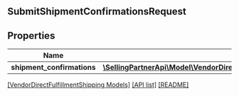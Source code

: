## SubmitShipmentConfirmationsRequest

## Properties

Name | Type | Description | Notes
------------ | ------------- | ------------- | -------------
**shipment_confirmations** | [**\SellingPartnerApi\Model\VendorDirectFulfillmentShipping\ShipmentConfirmation[]**](ShipmentConfirmation.md) |  | [optional]

[[VendorDirectFulfillmentShipping Models]](../) [[API list]](../../Api) [[README]](../../../README.md)
